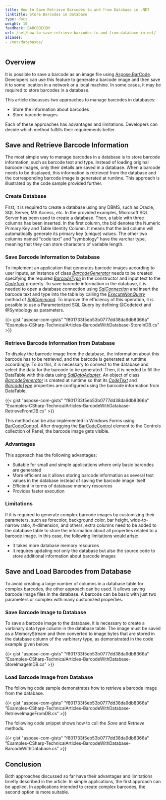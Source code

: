 ```yaml
---
title: How to Save Retrieve Barcodes to and from Database in .NET
linktitle: Store Barcodes in Database
type: docs
weight: 10
feedback: BARCODECOM
url: /net/how-to-save-retrieve-barcodes-to-and-from-database-in-net/
aliases: 
- /net/databases/
---
```


## **Overview**

It is possible to save a barcode as an image file using [Aspose.BarCode](https://products.aspose.com/barcode/net). Developers can use this feature to generate a barcode image and then save it to some location in a network or a local machine. In some cases, it may be required to store barcodes in a database.

This article discusses two approaches to manage barcodes in databases:
- Store the information about barcodes
- Store barcode images

Each of these approaches has advantages and limitations. Developers can decide which method fulfills their requirements better.

## **Save and Retrieve Barcode Information**
The most simple way to manage barcodes in a database is to store barcode information, such as barcode text and type. Instead of loading original barcode images, only their details are saved in a database. When a barcode needs to be displayed, this information is retrieved from the database and the corresponding barcode image is generated at runtime. This approach is illustrated by the code sample provided further.

### **Create Database**
First, it is required to create a database using any DBMS, such as Oracle, SQL Server, MS Access, etc. In the provided examples, Microsoft SQL Server has been used to create a database. Then, a table with three columns has been inserted. In the first column, the bid denotes the Numeric Primary Key and Table Identity Column. It means that the bid column will automatically generate its primary key (unique) values. The other two columns named "code text" and "symbology" have the varchar type, meaning that they can store characters of variable length.

### **Save Barcode Information to Database**
To implement an application that generates barcode images according to user inputs, an instance of class [*BarcodeGenerator*](https://reference.aspose.com/barcode/net/aspose.barcode.generation/barcodegenerator/) needs to be created specifying the required [*BarcodeType*](https://reference.aspose.com/barcode/net/aspose.barcode.generation/barcodegenerator/barcodetype/) in the constructor and input text to the [*CodeText*](https://reference.aspose.com/barcode/net/aspose.barcode.generation/barcodegenerator/codetext/) property. To save barcode information in the database, it is needed to open a database connection using [*SqlConnection*](https://docs.microsoft.com/en-us/dotnet/api/system.data.sqlclient.sqlconnection?view=dotnet-plat-ext-6.0) and insert the barcode text and type into the table by calling the [*ExecuteNonQuery*](https://docs.microsoft.com/en-us/dotnet/api/system.data.sqlclient.sqlcommand.executenonquery?view=dotnet-plat-ext-6.0) method of [*SqlCommand*](https://docs.microsoft.com/en-us/dotnet/api/system.data.sqlclient.sqlcommand?view=dotnet-plat-ext-6.0). To improve the efficiency of this operation, it is possible to use a Parameterized SQL Query by defining @Codetext and @Symbology as parameters.  
  
{{< gist "aspose-com-gists" "f801733f5eb53b0777dd38da9db8366a" "Examples-CSharp-TechnicalArticles-BarcodeWithDatabase-StoreInDB.cs" >}}

### **Retrieve Barcode Information from Database**
To display the barcode image from the database, the information about this barcode has to be retrieved, and the barcode is generated at runtime accordingly. To do this, it is necessary to connect to the database and select the data for the barcode to be generated. Then, it is needed to fill the DataTable with this data using [*SqlDataAdapter*](https://docs.microsoft.com/en-us/dotnet/api/system.data.sqlclient.sqldataadapter?view=dotnet-plat-ext-6.0). An object of class [*BarcodeGenerator*](https://reference.aspose.com/barcode/net/aspose.barcode.generation/barcodegenerator/) is created at runtime so that its [*CodeText*](https://reference.aspose.com/barcode/net/aspose.barcode.generation/barcodegenerator/codetext/) and [*BarcodeType*](https://reference.aspose.com/barcode/net/aspose.barcode.generation/barcodegenerator/barcodetype/) properties are configured using the barcode information from DataTable.  

{{< gist "aspose-com-gists" "f801733f5eb53b0777dd38da9db8366a" "Examples-CSharp-TechnicalArticles-BarcodeWithDatabase-RetrieveFromDB.cs" >}}

This method can be also implemented in Windows Forms using [BarCodeControl](https://reference.aspose.com/barcode/net/aspose.barcode.windows.forms/barcodecontrol).
After dragging the [BarCodeControl](https://reference.aspose.com/barcode/net/aspose.barcode.windows.forms/barcodecontrol) element to the Controls collection of Panel, the barcode image gets visible.

### **Advantages**
This approach has the following advantages:
- Suitable for small and simple applications where only basic barcodes are generated
- More efficient as it allows storing barcode information as several text values in the database instead of saving the barcode image itself
- Efficient in terms of database memory resources
- Provides faster execution

### **Limitations**
If it is required to generate complex barcode images by customizing their parameters, such as forecolor, background color, bar height, wide-to-narrow ratio, X-dimension, and others, extra columns need to be added to the database table to store the information about all properties related to a barcode image. In this case, the following limitations would arise:
- It takes more database memory resources
- It requires updating not only the database but also the source code to store additional information about barcode images
    
## **Save and Load Barcodes from Database**
To avoid creating a large number of columns in a database table for complex barcodes, the other approach can be used. It allows saving barcode image files in the database. A barcode can be basic with just two parameters or complex with many customized properties.

### **Save Barcode Image to Database**
To save a barcode image to the database, it is necessary to create a varbinary data type column in the database table. The image must be saved as a MemoryStream and then converted to image bytes that are stored in the database column of the varbinary type, as demonstrated in the code example given below.  

{{< gist "aspose-com-gists" "f801733f5eb53b0777dd38da9db8366a" "Examples-CSharp-TechnicalArticles-BarcodeWithDatabase-StoreImageInDB.cs" >}}

### **Load Barcode Image from Database**
The following code sample demonstrates how to retrieve a barcode image from the database.  
  
{{< gist "aspose-com-gists" "f801733f5eb53b0777dd38da9db8366a" "Examples-CSharp-TechnicalArticles-BarcodeWithDatabase-RetrieveImageFromDB.cs" >}}

The following code snippet shows how to call the *Save* and *Retrieve* methods.  

{{< gist "aspose-com-gists" "f801733f5eb53b0777dd38da9db8366a" "Examples-CSharp-TechnicalArticles-BarcodeWithDatabase-BarcodeWithDatabase.cs" >}}

## **Conclusion**
Both approaches discussed so far have their advantages and limitations briefly described in the article. In simple applications, the first approach can be applied. In applications intended to create complex barcodes, the second option is more suitable.